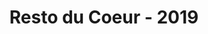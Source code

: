 ---
title: "Resto du Coeur - 2019"
address: "42 Rue de Clichy"
postalCode: "75009"
city: "Paris"
label: "Health"
when: 2019-07-26
description: "Intellectum est enim mihi quidem in multis, et maxime in me ipso, sed paulo ante in omnibus, cum M. Marcellum senatui reique publicae concessisti, commemoratis praesertim offensionibus, te auctoritatem huius ordinis dignitatemque rei publicae tuis vel doloribus vel suspicionibus anteferre. Ille quidem fructum omnis ante actae vitae hodierno die maximum cepit, cum summo consensu senatus, tum iudicio tuo gravissimo et maximo. Ex quo profecto intellegis quanta in dato beneficio sit laus, cum in accepto sit tanta gloria."
photos: ["https://upload.wikimedia.org/wikipedia/fr/thumb/a/ad/Restos_du_coeur_Logo.svg/1024px-Restos_du_coeur_Logo.svg.png", "https://cdn-s-www.bienpublic.com/images/99A5C3A1-4DA6-4CA4-AA63-78384C407EB4/LBP_v1_02/la-collecte-des-restos-du-coeur-a-carrefour-quetigny-photo-philippe-bruchot-1520616467.jpg"]
draft: false
important: true
association: "les-restos-du-coeur"
upcoming: false
archived: false
---